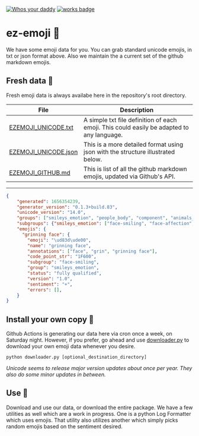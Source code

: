 [![Whos your daddy](https://img.shields.io/badge/whos%20your%20daddy-2.0.7rc3-brightgreen.svg)](https://14.do/)
[![works badge](https://cdn.jsdelivr.net/gh/nikku/works-on-my-machine@v0.2.0/badge.svg)](https://github.com/nikku/works-on-my-machine)

# ez-emoji  :wave:

We have some emoji data for you.  You can grab standard unicode emojis, in txt or json format above.  Also we maintain the a current set of the github markdown emojis.

## Fresh data  :tada:

Fresh emoji data is always availabe here in the repository's root directory.  

| File | Description |
-------| ----------
[EZEMOJI_UNICODE.txt](https://github.com/jthop/ez-emoji/blob/master/EZEMOJI_UNICODE.txt) | A simple txt file definition of each emoji.  This could easily be adapted to any language.
[EZEMOJI_UNICODE.json](https://github.com/jthop/ez-emoji/blob/master/EZEMOJI_UNICODE.json) | This is a more detailed format using json with the structure illustrated below.
[EZEMOJI_GITHUB.md](https://github.com/jthop/ez-emoji/blob/master/EZEMOJI_GITHUB.md)  |  This is list of all the github markdown emojis, updated via Github's API.
-----------------

```json
{
    "generated": 1656354239,
    "generator_version": "0.1.3+build.83",
    "unicode_version": "14.0",
    "groups": ["smileys_emotion", "people_body", "component", "animals_nature"],
    "subgroups": {"smileys_emotion": ["face-smiling", "face-affection", "face-tongue", "face-hand"]},
    "emojis": {
      "grinning face": {
        "emoji": "\ud83d\ude00",
        "name": "grinning face", 
        "annotations": ["face", "grin", "grinning face"],
        "code_point_str": "1F600",
        "subgroup": "face-smiling", 
        "group": "smileys_emotion", 
        "status": "fully qualified",
        "version": "1.0",
        "sentiment": "+",
        "errors": [],
    }
}
```

## Install your own copy  :floppy_disk:

Github Actions is generating our data here via cron once a week, on Saturday night.  However, if you prefer, go ahead and use [downloader.py](https://github.com/jthop/ez-emoji/blob/master/ez_emoji/downloader.py) to download your own emoji data whenever you desire.


```shell
python downloader.py [optional_destination_directory]
```
_Unicode seems to release major version updates about once per year.  They also do some minor updates in between._

## Use  :muscle:

Download and use our data, or download the entire package.  We have a few utilities as well which are a work in progress.  One is a python Log Formatter which uses emojis.  That utility also utilizes another which simply picks random emojis based on the sentiment desired.
